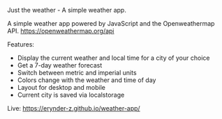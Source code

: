 Just the weather - A simple weather app.

A simple weather app powered by JavaScript and the Openweathermap API.
https://openweathermap.org/api

Features:

- Display the current weather and local time for a city of your choice
- Get a 7-day weather forecast
- Switch between metric and imperial units
- Colors change with the weather and time of day
- Layout for desktop and mobile
- Current city is saved via localstorage

Live: https://erynder-z.github.io/weather-app/
